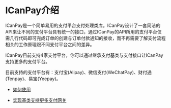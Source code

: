 # ICanPay介绍

ICanPay是一个简单易用的支付平台支付处理类库。ICanPay设计了一套简洁的API来让不同的支付平台具有统一的接口，通过ICanPay的API所用的支付平台仅需几行代码即可完成订单的创建与订单付款通知的接收，而不再需要了解支付流程相关的工作原理跟不同支付平台之间的差异。

ICanPay目前支持4家支付平台，你可以通过继承支付基类与支付接口让ICanPay支持更多的支付平台。

目前支持的支付平台有：支付宝(Alipay)、微信支付(WeChatPay)、财付通(Tenpay)、易宝(Yeepay)。

 * [如何使用](https://github.com/hiihellox10/icanpay/wiki/Getting-started)

 * [实现基类支持更多支付网关](https://github.com/hiihellox10/icanpay/wiki/Implement-a-new-gateway)
